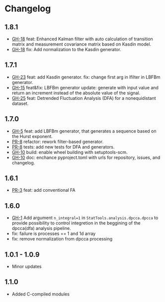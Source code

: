 # Changelog
## 1.8.1

* [GH-18](https://github.com/Digiratory/StatTools/issues/18) feat: Enhanced Kalman filter with auto calculation of transition matrix and measurement covariance matrix based on Kasdin model.
* [GH-18](https://github.com/Digiratory/StatTools/issues/18) fix: Add normalization to the Kasdin generator.

## 1.7.1

* [GH-23](https://github.com/Digiratory/StatTools/issues/23) feat: add Kasdin generator. fix: change first arg in lfilter in LBFBm generator.
* [GH-15](https://github.com/Digiratory/StatTools/issues/15) feat&fix: LBFBm generator update: generate with input value and return an increment instead of the absolute value of the signal.
* [GH-25](https://github.com/Digiratory/StatTools/issues/25) feat: Detrended Fluctuation Analysis (DFA) for a nonequidistant dataset.

## 1.7.0

* [GH-5](https://github.com/Digiratory/StatTools/issues/5) feat: add LBFBm generator, that generates a sequence based on the Hurst exponent.
* [PR-8](https://github.com/Digiratory/StatTools/pull/8) refactor: rework filter-based generator.
* [PR-8](https://github.com/Digiratory/StatTools/pull/8) tests: add new tests for DFA and generators.
* [GH-10](https://github.com/Digiratory/StatTools/issues/10) build: enable wheel building with setuptools-scm.
* [GH-10](https://github.com/Digiratory/StatTools/issues/10) doc: enchance pyproject.toml with urls for repository, issues, and changelog.

## 1.6.1

* [PR-3](https://github.com/Digiratory/StatTools/pull/3) feat: add conventional FA

## 1.6.0

* [GH-1](https://github.com/Digiratory/StatTools/issues/1) Add argument `n_integral=1` in `StatTools.analysis.dpcca.dpcca` to provide possibility to control integretion in the beggining of the dpcca(dfa) analysis pipeline.
* fix: failure is processes == 1 and 1d array
* fix: remove normalization from dpcca processing

## 1.0.1 - 1.0.9

* Minor updates

## 1.1.0

* Added C-compiled modules
